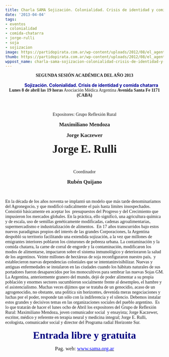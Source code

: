 ```yaml
---
title: Charla SAMA Sojización. Colonialidad. Crisis de identidad y comida chatarra
date: '2013-04-04'
tags:
- eventos
- colonialidad
- comida-chatarra
- jorge-rulli
- soja
- sojizacion
image: https://partidopirata.com.ar/wp-content/uploads/2012/08/el_agente_naranja_de_la_soja.jpg
thumb: https://partidopirata.com.ar/wp-content/uploads/2012/08/el_agente_naranja_de_la_soja-150x150.jpg
wppost_name: charla-sama-sojizacion-colonialidad-crisis-de-identidad-y-comida-chatarra
---
```


<p align="center"><span style="font-family: Baskerville Old Face;"><b>SEGUNDA SESIÓN ACADÉMICA DEL AÑO 2013</b></span></p>
<p align="center">           <span style="color: #000099;"><b>Sojización. Colonialidad.
Crisis de identidad y comida chatarra</b></span>
<span style="font-family: Baskerville Old Face;">
<span style="font-family: Bookman Old Style;"><b>Lunes 8 de abril las 19 horas</b>
Asociación Médica Argentina
<strong>Avenida Santa Fe 1171 (CABA)</strong></span></span></p>
&nbsp;
<p align="center"><span style="font-family: Bookman Old Style;">Expositores: Grupo Reflexión Rural</span></p>
<p align="center"><span style="font-family: Bookman Old Style;"><b><big>Maximiliano Mendoza</big></b></span></p>
<p align="center"><span style="font-family: Bookman Old Style;"><b><big>Jorge Kaczewer</big></b></span></p>
<p align="center"><span style="font-family: Bookman Old Style;"><big><big><big><big><b><big>Jorge</big> <big>E. Rulli</big></b></big></big></big></big><b></b></span></p>
<p align="center"><span style="font-family: Bookman Old Style;"><b> </b></span></p>
<p align="center"><span style="font-family: Bookman Old Style;">Coordinador </span></p>
<p align="center"><span style="font-family: Bookman Old Style;"><b><big>Rubén Quijano</big></b></span></p>
<span style="font-family: Bookman Old Style;"> </span>

<span style="font-family: Bookman Old Style;">En la década de los años noventa se implantó un modelo que más tarde denominaríamos del Agronegocio, y que modificó radicalmente el país hasta límites insospechados. Consistió básicamente en aceptar los  presupuestos del Progreso y del Crecimiento que impusieron los mercados globales. En la práctica, ello significó, una agricultura química y de escala, uso de semillas genéticamente modificadas, cadenas agroalimentarias, supermercadismo e industrialización de alimentos.  En 17 años transcurridos bajo estos nuevos paradigmas propios del interés de las grandes Corporaciones, la Argentina despobló su territorio facilitando una extendida sojización, a la vez que millones de emigrantes interiores poblaron los cinturones de pobreza urbana. La contaminación y la comida chatarra, la carne de corral de engorde y la contaminación, modificaron los modos de alimentarse, impactaron sobre el sistema inmunológico y deterioraron la salud de los argentinos. Veinte millones de hectáreas de soja reconfiguraron nuestro país,  y establecieron nuevas dependencias coloniales que se intentaninvisibilizar. Nuevas y antiguas enfermedades se instalaron en las ciudades cuando los hábitats naturales de sus portadores fueron desaparecidos por los monocultivos para sembrar las nuevas Sojas GM. La Argentina, anteriormente granero del mundo, dejó de poder alimentar a su propia población y enormes sectores sucumbieron socialmente frente al desempleo, el hambre y el asistencialismo. Muchas veces dijimos que se trataba de un genocidio, acaso de un agrogenocidio, no obstante, una política sin horizontes, devenida meras negociaciones y luchas por el poder, responde tan sólo con la indiferencia y el silencio. Debemos instalar estos grandes y decisivos temas en las organizaciones sociales del pueblo argentino.  Es lo que tratarán de hacer el lunes ocho de Abril los expositores del Grupo de Reflexión Rural: Maximiliano Mendoza, joven comunicador social  y ensayista; Jorge Kaczewer, escritor, médico y referente en terapia neural y medicina integral; Jorge E. Rulli, ecologista, comunicador social y director del Programa radial Horizonte Sur. </span>
<b></b>
<p align="center"><span style="font-family: Baskerville Old Face;"><span style="color: #000080; font-size: xx-large;"><strong>
<span style="font-family: Bookman Old Style;">Entrada libre y gratuita</span></strong></span></span></p>
<p align="center"><span style="font-family: Bookman Old Style;"><big>Pag. web: <a href="http://www.sama.org.ar/" target="_blank"><span style="color: #0000ff;">www.sama.org.ar</span></a></big></span></p>
